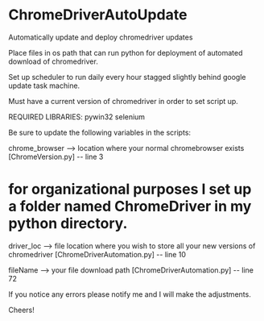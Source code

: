 # ChromeDriverAutoUpdate
Automatically update and deploy chromedriver updates


Place files in os path that can run python for deployment of automated download of chromedriver.

Set up scheduler to run daily every hour stagged slightly behind google update task machine. 

Must have a current version of chromedriver in order to set script up.

REQUIRED LIBRARIES: 
  pywin32
  selenium
  
  

Be sure to update the following variables in the scripts: 

chrome_browser --> location where your normal chromebrowser exists [ChromeVersion.py] -- line 3

# for organizational purposes I set up a folder named ChromeDriver in my python directory.
driver_loc --> file location where you wish to store all your new versions of chromedriver [ChromeDriverAutomation.py] -- line 10


fileName --> your file download path [ChromeDriverAutomation.py] -- line 72

If you notice any errors please notify me and I will make the adjustments.

Cheers!
